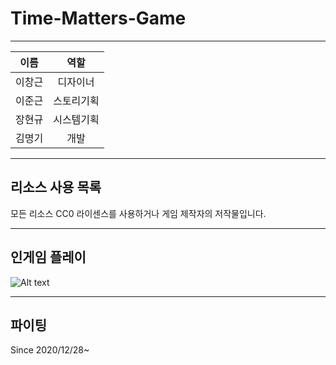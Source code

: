 # Time-Matters-Game
 
---

|이름|역할|
|:---:|:---:|
|이창근|디자이너|
|이준근|스토리기획|
|장현규|시스템기획|
|김명기|개발|

---

## 리소스 사용 목록
모든 리소스 CC0 라이센스를 사용하거나 게임 제작자의 저작물입니다.

---

## 인게임 플레이
![Alt text](/images/thumb1.jpg)

---

## 파이팅

Since 2020/12/28~
